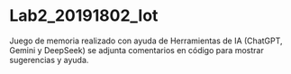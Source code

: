 # Lab2_20191802_Iot

Juego de memoria realizado con ayuda de Herramientas de IA (ChatGPT, Gemini y DeepSeek) se adjunta comentarios en código para mostrar sugerencias y ayuda.
